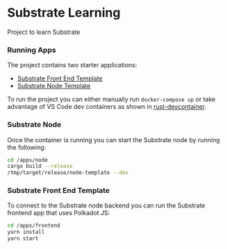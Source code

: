 # Substrate Learning
Project to learn Substrate

### Running Apps
The project contains two starter applications:

  - [Substrate Front End Template](https://github.com/substrate-developer-hub/substrate-front-end-template)
  - [Substrate Node Template](https://github.com/substrate-developer-hub/substrate-node-template)

To run the project you can either manually run `docker-compose up` or take advantage of VS Code dev containers as shown in [rust-devcontainer](https://github.com/jahangiranwari/rust-devcontainer).

### Substrate Node
Once the container is running you can start the Substrate node by running the following:

```bash
cd /apps/node
cargo build --release
/tmp/target/release/node-template --dev
```

### Substrate Front End Template
To connect to the Substrate node backend you can run the Substrate frontend app that uses Polkadot JS:

```bash
cd /apps/frontend
yarn install
yarn start
```




